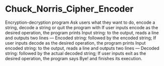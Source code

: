 # Chuck_Norris_Cipher_Encoder
Encryption-decryption program
Ask users what they want to do, encode a string, decode a string or quit the program with
If user inputs encode as the desired operation, the program prints Input string: to the output, reads a line and outputs two lines — Encoded string: followed by the encoded string;
If user inputs decode as the desired operation, the program prints Input encoded string: to the output, reads a line and outputs two lines — Decoded string: followed by the actual decoded string;
If user inputs exit as the desired operation, the program says Bye! and finishes its execution.
